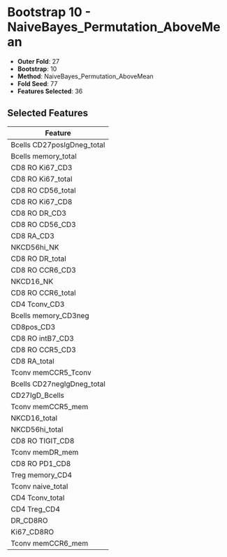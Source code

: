 # Bootstrap 10 - NaiveBayes_Permutation_AboveMean

- **Outer Fold**: 27
- **Bootstrap**: 10
- **Method**: NaiveBayes_Permutation_AboveMean
- **Fold Seed**: 77
- **Features Selected**: 36

## Selected Features

| Feature |
|---------|
| Bcells CD27posIgDneg_total |
| Bcells memory_total |
| CD8  RO Ki67_CD3 |
| CD8 RO Ki67_total |
| CD8 RO CD56_total |
| CD8 RO Ki67_CD8 |
| CD8 RO DR_CD3 |
| CD8 RO CD56_CD3 |
| CD8 RA_CD3 |
| NKCD56hi_NK |
| CD8 RO DR_total |
| CD8 RO CCR6_CD3 |
| NKCD16_NK |
| CD8 RO CCR6_total |
| CD4 Tconv_CD3 |
| Bcells memory_CD3neg |
| CD8pos_CD3 |
| CD8 RO intB7_CD3 |
| CD8 RO CCR5_CD3 |
| CD8 RA_total |
| Tconv memCCR5_Tconv |
| Bcells CD27negIgDneg_total |
| CD27IgD_Bcells |
| Tconv memCCR5_mem |
| NKCD16_total |
| NKCD56hi_total |
| CD8 RO TIGIT_CD8 |
| Tconv memDR_mem |
| CD8 RO PD1_CD8 |
| Treg memory_CD4 |
| Tconv naive_total |
| CD4 Tconv_total |
| CD4 Treg_CD4 |
| DR_CD8RO |
| Ki67_CD8RO |
| Tconv memCCR6_mem |
